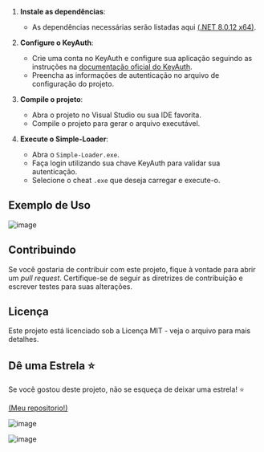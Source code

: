 1. **Instale as dependências**:
   - As dependências necessárias serão listadas aqui [(.NET 8.0.12 x64)](https://dotnet.microsoft.com/pt-br/download/dotnet/thank-you/runtime-8.0.12-windows-x64-installer).

2. **Configure o KeyAuth**:
   - Crie uma conta no KeyAuth e configure sua aplicação seguindo as instruções na [documentação oficial do KeyAuth](https://keyauth.cc/).
   - Preencha as informações de autenticação no arquivo de configuração do projeto.

3. **Compile o projeto**:
   - Abra o projeto no Visual Studio ou sua IDE favorita.
   - Compile o projeto para gerar o arquivo executável.

4. **Execute o Simple-Loader**:
   - Abra o `Simple-Loader.exe`.
   - Faça login utilizando sua chave KeyAuth para validar sua autenticação.
   - Selecione o cheat `.exe` que deseja carregar e execute-o.

## Exemplo de Uso


![image](https://github.com/user-attachments/assets/c6aee1e1-e473-4d92-aae7-c391b281d691)


## Contribuindo

Se você gostaria de contribuir com este projeto, fique à vontade para abrir um *pull request*. Certifique-se de seguir as diretrizes de contribuição e escrever testes para suas alterações.

## Licença

Este projeto está licenciado sob a Licença MIT - veja o arquivo para mais detalhes.

## Dê uma Estrela ⭐

Se você gostou deste projeto, não se esqueça de deixar uma estrela! ⭐

[(Meu repositorio!)](https://github.com/ySnowDev/Simple-Loader)

![image](https://github.com/user-attachments/assets/d1cbf409-397e-4d1b-a71f-b5aff60df654)


![image](https://github.com/user-attachments/assets/41fac11d-1c30-41cd-b50f-db139faf3abe)


